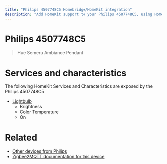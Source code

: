 ```yaml
---
title: "Philips 4507748C5 Homebridge/HomeKit integration"
description: "Add HomeKit support to your Philips 4507748C5, using Homebridge, Zigbee2MQTT and homebridge-z2m."
---
```

<!---
This file has been GENERATED using src/docgen/docgen.ts
DO NOT EDIT THIS FILE MANUALLY!
-->
# Philips 4507748C5
> Hue Semeru Ambiance Pendant


# Services and characteristics
The following HomeKit Services and Characteristics are exposed by
the Philips 4507748C5

* [Lightbulb](../../light.md)
  * Brightness
  * Color Temperature
  * On


# Related
* [Other devices from Philips](../index.md#philips)
* [Zigbee2MQTT documentation for this device](https://www.zigbee2mqtt.io/devices/4507748C5.html)